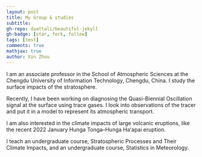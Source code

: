 ```yaml
---
layout: post
title: My Group & studies
subtitle: 
gh-repo: daattali/beautiful-jekyll
gh-badge: [star, fork, follow]
tags: [test]
comments: true
mathjax: true
author: Xin Zhou
---
```

I am an associate professor in the School of Atmospheric Sciences at the Chengdu University of Information Technology, Chengdu, China. I study the surface impacts of the stratosphere.

Recently, I have been working on diagnosing the Quasi-Biennial Oscillation signal at the surface using trace gases. I look into observations of the tracer and put it in a model to represent its atmospheric transport.

I am also interested in the climate impacts of large volcanic eruptions, like the recent 2022 January Hunga Tonga–Hunga Haʻapai eruption.

I teach an undergraduate course, Stratospheric Processes and Their Climate Impacts, and an undergraduate course, Statistics in Meteorology.

